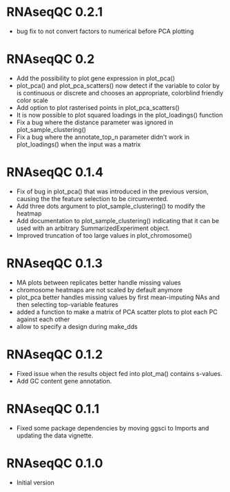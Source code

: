 # RNAseqQC 0.2.1
* bug fix to not convert factors to numerical before PCA plotting

# RNAseqQC 0.2
* Add the possibility to plot gene expression in plot_pca()
* plot_pca() and plot_pca_scatters() now detect if the variable to color by is
continuous or discrete and chooses an appropriate, colorblind friendly color scale
* Add option to plot rasterised points in plot_pca_scatters()
* It is now possible to plot squared loadings in the plot_loadings() function
* Fix a bug where the distance parameter was ignored in plot_sample_clustering()
* Fix a bug where the annotate_top_n parameter didn't work in plot_loadings() when
the input was a matrix

# RNAseqQC 0.1.4
* Fix of bug in plot_pca() that was introduced in the previous version, causing
the the feature selection to be circumvented.
* Add three dots argument to plot_sample_clustering() to modify the heatmap
* Add documentation to plot_sample_clustering() indicating that it can be used with
an arbitrary SummarizedExperiment object.
* Improved truncation of too large values in plot_chromosome()

# RNAseqQC 0.1.3
* MA plots between replicates better handle missing values
* chromosome heatmaps are not scaled by default anymore
* plot_pca better handles missing values by first mean-imputing NAs and then selecting top-variable features
* added a function to make a matrix of PCA scatter plots to plot each PC against each other
* allow to specify a design during make_dds

# RNAseqQC 0.1.2
* Fixed issue when the results object fed into plot_ma() contains s-values.
* Add GC content gene annotation. 

# RNAseqQC 0.1.1
* Fixed some package dependencies by moving ggsci to Imports and updating the data vignette.

# RNAseqQC 0.1.0
* Initial version
